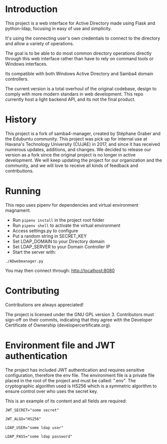 # Introduction

This project is a web interface for Active Directory made using Flask and
python-ldap, focusing in easy of use and simplicity.

It's using the connecting user's own credentials to connect to the
directory and allow a variety of operations.

The goal is to be able to do most common directory operations directly
through this web interface rather than have to rely on command tools or
Windows interfaces.

Its compatible with both Windows Active Directory and Samba4 domain controllers.

The current version is a total overhoul of the original codebase, design to
comply with more modern standars in web development. This repo currently host
a light backend API, and its not the final product.

# History

This project is a fork of samba4-manager, created by Stéphane Graber
and the Edubuntu community.
This project was pick up for internal use at Havana's Technology University (CUJAE)
in 2017, and since it has received numerous updates, additions, and changes.
We decided to release our version as a fork since the original project is
no longer in active development.
We will keep updating the project for our organization and the community,
and we will love to receive all kinds of feedback and contributions.

# Running

This repo uses pipenv for dependencies and virtual environment magnament.

- Run `pipenv install` in the project root folder
- Run `pipenv shell` to activate the virtual environment
- Access settings.py to configure
- Put a random string in SECRET_KEY
- Set LDAP_DOMAIN to your Directory domain
- Set LDAP_SERVER to your Domain Controller IP
- Start the server with:

```
./ADwebmanager.py
```

You may then connect through: [http://localhost:8080](http://localhost:8080)

# Contributing

Contributions are always appreciated!

The project is licensed under the GNU GPL version 3.
Contributors must sign-off on their commits, indicating that they agree with
the Developer Certificate of Ownership (developercertificate.org).

# Environment file and JWT authentication

The project has included JWT authentication and requires sensitive configuration, therefore the env file.
The environment file is a private file placed in the root of the project and must be called: ".env".
The cryptographic algorithm used is HS256 which is a symmetric algorithm to ensure control over who uses the secret key.

This is an example of its content and all fields are required:

`JWT_SECRET="some secret"`

`JWT_ALGO="HS256"`

`LDAP_USER="some ldap user"`

`LDAP_PASS="some ldap password"`
